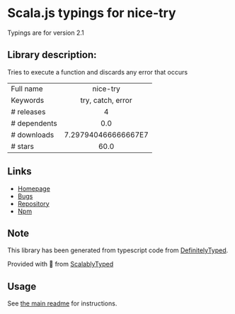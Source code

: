 
# Scala.js typings for nice-try

Typings are for version 2.1

## Library description:
Tries to execute a function and discards any error that occurs

|                    |                 |
| ------------------ | :-------------: |
| Full name          | nice-try |
| Keywords           | try, catch, error |
| # releases         | 4 |
| # dependents       | 0.0 |
| # downloads        | 7.297940466666667E7 |
| # stars            | 60.0 |

## Links
- [Homepage](https://github.com/electerious/nice-try)
- [Bugs](https://github.com/electerious/nice-try/issues)
- [Repository](https://github.com/electerious/nice-try)
- [Npm](https://www.npmjs.com/package/nice-try)
    


## Note
This library has been generated from typescript code from [DefinitelyTyped](https://definitelytyped.org).

Provided with :purple_heart: from [ScalablyTyped](https://github.com/oyvindberg/ScalablyTyped)

## Usage
See [the main readme](../../readme.md) for instructions.


